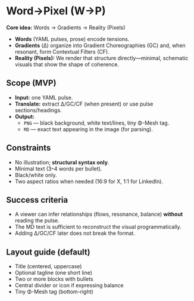 # Word→Pixel (W→P)

**Core idea:** Words → Gradients → Reality (Pixels)

- **Words** (YAML pulses, prose) encode tensions.
- **Gradients** (Δ) organize into Gradient Choreographies (GC) and, when resonant, form Contextual Filters (CF).
- **Reality (Pixels):** We render that structure directly—minimal, schematic visuals that show the shape of coherence.

## Scope (MVP)
- **Input:** one YAML pulse.
- **Translate:** extract Δ/GC/CF (when present) or use pulse sections/headings.
- **Output:** 
  - `PNG` — black background, white text/lines, tiny Φ-Mesh tag.
  - `MD` — exact text appearing in the image (for parsing).

## Constraints
- No illustration; **structural syntax only**.
- Minimal text (3–4 words per bullet).
- Black/white only.
- Two aspect ratios when needed (16:9 for X, 1:1 for LinkedIn).

## Success criteria
- A viewer can infer relationships (flows, resonance, balance) **without** reading the pulse.
- The MD text is sufficient to reconstruct the visual programmatically.
- Adding Δ/GC/CF later does not break the format.

## Layout guide (default)
- Title (centered, uppercase)
- Optional tagline (one short line)
- Two or more blocks with bullets
- Central divider or icon if expressing balance
- Tiny Φ-Mesh tag (bottom-right)
